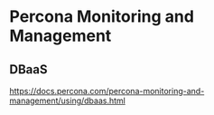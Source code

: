 # Percona Monitoring and Management

## DBaaS
https://docs.percona.com/percona-monitoring-and-management/using/dbaas.html
